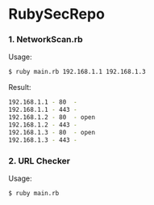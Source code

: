 # RubySecRepo

### 1. NetworkScan.rb 

Usage: 
```sh
$ ruby main.rb 192.168.1.1 192.168.1.3
```


Result:
```sh
192.168.1.1 - 80  -
192.168.1.1 - 443 -
192.168.1.2 - 80  - open
192.168.1.2 - 443 -
192.168.1.3 - 80  - open
192.168.1.3 - 443 -
```
### 2. URL Checker 
Usage: 
```sh
$ ruby main.rb 
```
